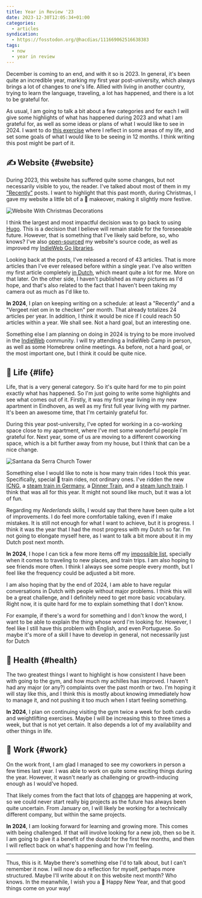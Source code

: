 ```yaml
---
title: Year in Review '23
date: 2023-12-30T12:05:34+01:00
categories:
  - articles
syndication:
  - https://fosstodon.org/@hacdias/111669062516638383
tags:
  - now
  - year in review
---
```


December is coming to an end, and with it so is 2023. In general, it's been quite an incredible year, marking my first year post-university, which always brings a lot of changes to one's life. Allied with living in another country, trying to learn the language, traveling, a lot has happened, and there is a lot to be grateful for.

<!--more-->

As usual, I am going to talk a bit about a few categories and for each I will give some highlights of what has happened during 2023 and what I am grateful for, as well as some ideas or plans of what I would like to see in 2024. I want to do [this exercise](https://www.youtube.com/watch?v=c_DOG_mXz5w) where I reflect in some areas of my life, and set some goals of what I would like to be seeing in 12 months. I think writing this post might be part of it.

## ✍️ Website {#website}

During 2023, this website has suffered quite some changes, but not necessarily visible to you, the reader. I've talked about most of them in my ["Recently"](/now/) posts. I want to highlight that this past month, during Christmas, I gave my website a little bit of a 💄 makeover, making it slightly more festive.

![Website With Christmas Decorations](cdn:/2023-12-christmas-website?class=fw)

I think the largest and most impactful decision was to go back to using [Hugo](/2023/06/13/farewell-eagle-kinda-hello-hugo/). This is a decision that I believe will remain stable for the foreseeable future. However, that is something that I've likely said before, so, who knows? I've also [open-sourced](/2023/11/18/open-sourcering-my-website/) my website's source code, as well as improved my [IndieWeb Go libraries](/2023/11/10/updates-on-indieweb-go-libraries/).

Looking back at the posts, I've released a record of 43 articles. That is more articles than I've ever released before within a single year. I've also written my first article completely [in Dutch](/2023/12/07/vergeet-niet-om-in-te-checken-het-begin/), which meant quite a lot for me. More on that later. On the other side, I haven't published as many pictures as I'd hope, and that's also related to the fact that I haven't been taking my camera out as much as I'd like to.

**In 2024**, I plan on keeping writing on a schedule: at least a "Recently" and a "Vergeet niet om in te checken" per month. That already totalizes 24 articles per year. In addition, I think it would be nice if I could reach 50 articles within a year. We shall see. Not a hard goal, but an interesting one.

Something else I am planning on doing in 2024 is trying to be more involved in the [IndieWeb](https://events.indieweb.org) community. I will try attending a IndieWeb Camp in person, as well as some Homebrew online meetings. As before, not a hard goal, or the most important one, but I think it could be quite nice.

## 🍄 Life {#life}

Life, that is a very general category. So it's quite hard for me to pin point exactly what has happened. So I'm just going to write some highlights and see what comes out of it. Firstly, it was my first year living in my new apartment in Eindhoven, as well as my first full year living with my partner. It's been an awesome time, that I'm certainly grateful for.

During this year post-university, I've opted for working in a co-working space close to my apartment, where I've met some wonderful people I'm grateful for. Next year, some of us are moving to a different coworking space, which is a bit further away from my house, but I think that can be a nice change.

![](cdn:/2023-12-church-santana?class=right "Santana da Serra Church Tower")

Something else I would like to note is how many train rides I took this year. Specifically, special 🚂 train rides, not ordinary ones. I've ridden the new [ICNG](/2023/06/30/recently/), a [steam train in Germany](/2023/07/31/recently/), a [Dinner Train](/2023/08/31/recently/), and a [steam lunch train](/2023/10/31/recently/). I think that was all for this year. It might not sound like much, but it was a lot of fun.

Regarding my *Nederlands* skills, I would say that there have been quite a lot of improvements. I do feel more comfortable talking, even if I make mistakes. It is still not enough for what I want to achieve, but it is progress. I think it was the year that I had the most progress with my Dutch so far. I'm not going to elongate myself here, as I want to talk a bit more about it in my Dutch post next month.

**In 2024**, I hope I can tick a few more items off my [impossible list](/impossible-list/), specially when it comes to traveling to new places, and train trips. I am also hoping to see friends more often. I think I always see some people every month, but I feel like the frequency could be adjusted a bit more.

I am also hoping that by the end of 2024, I am able to have regular conversations in Dutch with people without major problems. I think this will be a great challenge, and I definitely need to get more basic vocabulary. Right now, it is quite hard for me to explain something that I don't know.

For example, if there's a word for something and I don't know the word, I want to be able to explain the thing whose word I'm looking for. However, I feel like I still have this problem with English, and even Portuguese. So maybe it's more of a skill I have to develop in general, not necessarily just for Dutch

## 💪 Health {#health}

The two greatest things I want to highlight is how consistent I have been with going to the gym, and how much my achilles has improved. I haven't had any major (or any?) complaints over the past month or two. I'm hoping it will stay like this, and I think this is mostly about knowing immediately how to manage it, and not pushing it too much when I start feeling something.

**In 2024**, I plan on continuing visiting the gym twice a week for both cardio and weightlifting exercises. Maybe I will be increasing this to three times a week, but that is not yet certain. It also depends a lot of my availability and other things in life.

## 💼 Work {#work}

On the work front, I am glad I managed to see my coworkers in person a few times last year. I was able to work on quite some exciting things during the year. However, it wasn't nearly as challenging or growth-inducing enough as I would've hoped.

That likely comes from the fact that lots of [changes](https://protocol.ai/blog/advancing-ipfs-and-libp2p-governance/) are happening at work, so we could never start really big projects as the future has always been quite uncertain. From January on, I will likely be working for a technically different company, but within the same projects.

**In 2024**, I am looking forward for learning and growing more. This comes with being challenged. If that will involve looking for a new job, then so be it. I am going to give it a benefit of the doubt for the first few months, and then I will reflect back on what's happening and how I'm feeling.

<hr>

Thus, this is it. Maybe there's something else I'd to talk about, but I can't remember it now. I will now do a reflection for myself, perhaps more structured. Maybe I'll write about it on this website next month? Who knows. In the meanwhile, I wish you a 🎇 Happy New Year, and that good things come on your way!
